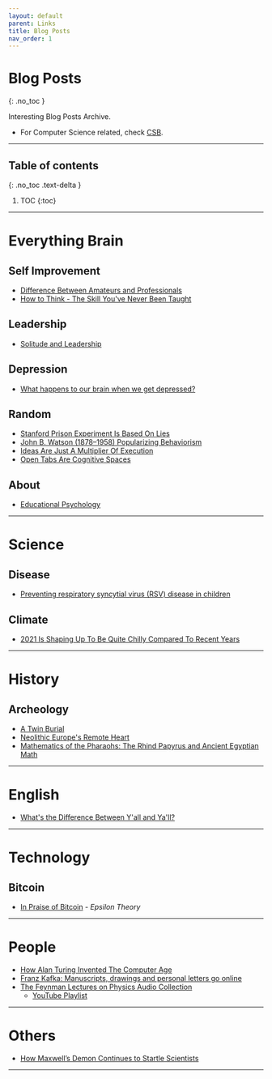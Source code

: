 ```yaml
---
layout: default
parent: Links
title: Blog Posts
nav_order: 1
---
```


#  Blog Posts
{: .no_toc }

Interesting Blog Posts Archive.

- For Computer Science related, check [CSB](../../../docs/links/blogCS).

---

## Table of contents
{: .no_toc .text-delta }

1. TOC
{:toc}

---

# Everything Brain

## Self Improvement

- [Difference Between Amateurs and Professionals](https://fs.blog/2017/08/amateurs-professionals/)
- [How to Think - The Skill You've Never Been Taught](https://fs.blog/2015/08/how-to-think/)

## Leadership

- [Solitude and Leadership](https://fs.blog/great-talks/solitude-and-leadership/)

## Depression

- [What happens to our brain when we get depressed?](https://thewalrus.ca/what-happens-to-our-brains-when-we-get-depressed/)

## Random

- [Stanford Prison Experiment Is Based On Lies](https://www.vox.com/science-and-health/2018/6/14/17464516/stanford-prison-experiment-audio)
- [John B. Watson (1878–1958) Popularizing Behaviorism](https://education.stateuniversity.com/pages/2543/Watson-John-B-1878-1958.html)
- [Ideas Are Just A Multiplier Of Execution](https://sive.rs/multiply)
- [Open Tabs Are Cognitive Spaces](https://rybakov.com/blog/open_tabs_are_cognitive_spaces/)

## About

- [Educational Psychology](https://education.stateuniversity.com/pages/1938/Educational-Psychology.html)

---

# Science

## Disease

- [Preventing respiratory syncytial virus (RSV) disease in children](https://science.sciencemag.org/content/372/6543/686)

## Climate

- [2021 Is Shaping Up To Be Quite Chilly Compared To Recent Years](https://www.discovermagazine.com/environment/2021-is-shaping-up-to-be-chilly-compared-to-recent-years)

---

# History

## Archeology

- [A Twin Burial](https://www.archaeology.org/issues/423-2105/digs/9602-digs-austria-twin-burial)
- [Neolithic Europe's Remote Heart](https://www.archaeology.org/issues/61-1301/features/327-scotland-orkney-neolithic-brodgar)
- [Mathematics of the Pharaohs: The Rhind Papyrus and Ancient Egyptian Math](https://www.ancient-origins.net/artifacts-ancient-writings/rhind-papyrus-0013004)

---

# English

- [What's the Difference Between Y'all and Ya'll?](https://www.southernliving.com/culture/yall-or-ya-ll)

---

# Technology

## Bitcoin

- [In Praise of Bitcoin](https://www.epsilontheory.com/in-praise-of-bitcoin/) - *Epsilon Theory*

---

# People

- [How Alan Turing Invented The Computer Age](https://blogs.scientificamerican.com/guest-blog/how-alan-turing-invented-the-computer-age/)
- [Franz Kafka: Manuscripts, drawings and personal letters go online](https://www.bbc.com/news/in-pictures-57267874.amp)
- [The Feynman Lectures on Physics Audio Collection](https://www.feynmanlectures.caltech.edu/flptapes.html)
	- [YouTube Playlist](https://www.youtube.com/playlist?list=PLgRI7D_FXEnrCM8T1czHfJsvbQd4V1jRc)

---

# Others

- [How Maxwell’s Demon Continues to Startle Scientists](https://www.quantamagazine.org/how-maxwells-demon-continues-to-startle-scientists-20210422/)

---

